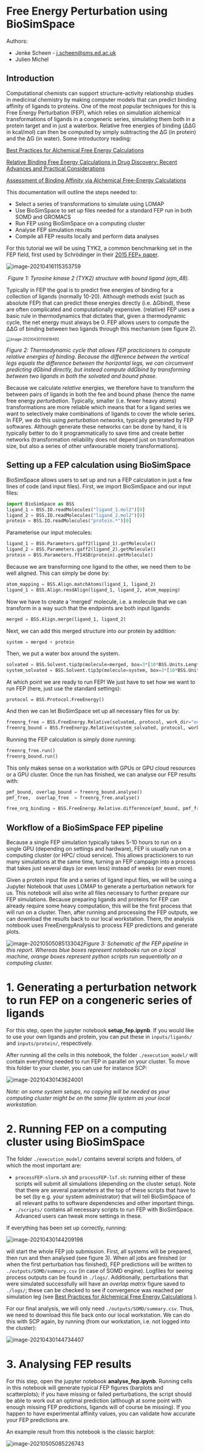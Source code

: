 # Free Energy Perturbation using BioSimSpace

Authors:

- Jenke Scheen - j.scheen@sms.ed.ac.uk
- Julien Michel

## Introduction

Computational chemists can support structure-activity relationship studies in medicinal chemistry by making computer models that can predict binding affinity of ligands to proteins. One of the most popular techniques for this is Free Energy Perturbation (FEP), which relies on simulation alchemical transformations of ligands in a congeneric series, simulating them both in a protein target and in just a waterbox. Relative free energies of binding (ΔΔG in kcal/mol) can then be computed by simply subtracting the ΔG (in protein) and the ΔG (in water). Some introductory reading:

[Best Practices for Alchemical Free Energy Calculations](https://www.livecomsjournal.org/article/18378-best-practices-for-alchemical-free-energy-calculations-article-v1-0) 

[Relative Binding Free Energy Calculations in Drug Discovery: Recent Advances and Practical Considerations](https://pubs.acs.org/doi/10.1021/acs.jcim.7b00564)

[Assessment of Binding Affinity via Alchemical Free-Energy Calculations](https://pubs.acs.org/doi/10.1021/acs.jcim.0c00165)

This documentation will outline the steps needed to:

- Select a series of transformations to simulate using LOMAP
- Use BioSimSpace to set up files needed for a standard FEP run in both SOMD and GROMACS
- Run FEP using BioSimSpace on a computing cluster
- Analyse FEP simulation results
- Compile all FEP results locally and perform data analyses

For this tutorial we will be using TYK2, a common benchmarking set in the FEP field, first used by Schrödinger in their [2015 FEP+ paper](https://pubs.acs.org/doi/abs/10.1021/ja512751q).

![image-20210416115353759](./inputs/tut_imgs/tyk2_protlig.png)

​															*Figure 1: Tyrosine kinase 2 (TYK2) structure with bound ligand (ejm_48).*

Typically in FEP the goal is to predict free energies of binding for a collection of ligands (normally 10-20). Although methods exist (such as absolute FEP) that can predict these energies directly (i.e. ΔGbind), these are often complicated and computationally expensive. (relative) FEP uses a basic rule in thermodynamics that dictates that, given a thermodynamic cycle, the net energy must always be 0. FEP allows users to compute the ΔΔG of binding between two ligands through this mechanism (see figure 2).



<img src="./inputs/tut_imgs/therm_cycle.png" alt="image-20210430110618492" style="zoom:70%;" />

*Figure 2: Thermodynamic cycle that allows FEP practicioners to compute relative energies of binding. Because the difference between the vertical legs equals the difference between the horizontal legs, we can circumvent predicting dGbind directly, but instead compute ddGbind by transforming between two ligands in both the solvated and bound phase.*

Because we calculate *relative* energies, we therefore have to transform the between pairs of ligands in both the fee and bound phase (hence the name free energy *perturbation*. Typically, smaller (i.e. fewer heavy atoms) transformations are more reliable which means that for a ligand series we want to selectively make combinations of ligands to cover the whole series. In FEP, we do this using *perturbation networks*, typically generated by FEP softwares. Although generate these networks can be done by hand, it is typically better to do it programmatically to save time and create better networks (transformation reliability does not depend just on transformation size, but also a series of other unfavourable moiety transformations).

## Setting up a FEP calculation using BioSimSpace

BioSimSpace allows users to set up and run a FEP calculation in just a few lines of code (and input files). First, we import BioSimSpace and our input files:

``` python
import BioSimSpace as BSS
ligand_1 = BSS.IO.readMolecules("ligand_1.mol2")[0]
ligand_2 = BSS.IO.readMolecules("ligand_2.mol2")[0]
protein = BSS.IO.readMolecules("protein.*")[0]
```

Parameterise our input molecules:

```python
ligand_1 = BSS.Parameters.gaff2(ligand_1).getMolecule()
ligand_2 = BSS.Parameters.gaff2(ligand_2).getMolecule()
protein = BSS.Parameters.ff14SB(protein).getMolecule()
```

Because we are transforming one ligand to the other, we need them to be well aligned. This can simply be done by:

```python
atom_mapping = BSS.Align.matchAtoms(ligand_1, ligand_2)
ligand_1 = BSS.Align.rmsdAlign(ligand_1, ligand_2, atom_mapping)
```

Now we have to create a 'merged' molecule, i.e. a molecule that we can transform in a way such that the endpoints are both input ligands:

```python
merged = BSS.Align.merge(ligand_1, ligand_2)
```

Next, we can add this merged structure into our protein by addition:

```python
system = merged + protein
```

Then, we put a water box around the system.

```python
solvated = BSS.Solvent.tip3p(molecule=merged, box=3*[10*BSS.Units.Length.nanometer])
system_solvated = BSS.Solvent.tip3p(molecule=system, box=3*[10*BSS.Units.Length.nanometer])
```

At which point we are ready to run FEP! We just have to set how we want to run FEP (here, just use the standard settings):

```
protocol = BSS.Protocol.FreeEnergy()
```

And then we can let BioSimSpace set up all necessary files for us by:

```python
freenrg_free = BSS.FreeEnergy.Relative(solvated, protocol, work_dir="output")
freenrg_bound = BSS.FreeEnergy.Relative(system_solvated, protocol, work_dir="output")
```

Running the FEP calculation is simply done running:

```python
freenrg_free.run()
freenrg_bound.run()
```

This only makes sense on a workstation with GPUs or GPU cloud resources or a GPU cluster. Once the run has finished, we can analyse our FEP results with:

```python
pmf_bound, overlap_bound = freenrg_bound.analyse()
pmf_free,  overlap_free  = freenrg_free.analyse()

free_nrg_binding = BSS.FreeEnergy.Relative.difference(pmf_bound, pmf_free)
```

## Workflow of a BioSimSpace FEP pipeline

Because a single FEP simulation typically takes 5-10 hours to run on a single GPU (depending on settings and hardware), FEP is usually run on a computing cluster (or HPC/ cloud service). This allows practicioners to run many simulations at the same time, turning an FEP campaign into a process that takes just several days (or even less) instead of weeks (or even more). 

Given a protein input file and a series of ligand input files, we will be using a Jupyter Notebook that uses LOMAP to generate a perturbation network for us. This notebook will also write all files necessary to further prepare our FEP simulations. Because preparing ligands and proteins for FEP can already require some heavy computation, this will be the first process that will run on a cluster. Then, after running and processing the FEP outputs, we can download the results back to our local workstation. There, the analysis notebook uses FreeEnergyAnalysis to process FEP predictions and generate plots.

![image-20210505085133042](./inputs/tut_imgs/fep_pipeline.png)*Figure 3: Schematic of the FEP pipeline in this report. Whereas blue boxes represent notebooks run on a local machine, orange boxes represent python scripts run sequentially on a computing cluster.*

# 1. Generating a perturbation network to run FEP on a congeneric series of ligands

For this step, open the jupyter notebook **setup_fep.ipynb**. If you would like to use your own ligands and protein, you can put these in ```inputs/ligands/``` and ```inputs/protein/```, respectively.

After running all the cells in this notebook, the folder ```./execution_model/``` will contain everything needed to run FEP in parallel on your cluster. To move this folder to your cluster, you can use for instance SCP:

![image-20210430143624001](./inputs/tut_imgs/scp_bash_line.png)

*Note: on some system setups, no copying will be needed as your computing cluster might be on the same file system as your local workstation.*

# 2. Running FEP on a computing cluster using BioSimSpace

The folder ```./execution_model/``` contains several scripts and folders, of which the most important are:

- ```processFEP-slurm.sh``` and ```processFEP-lsf.sh```: running either of these scripts will submit all simulations (depending on the cluster setup). Note that there are several parameters at the top of these scripts that have to be set (by e.g. your system administrator) that will tell BioSimSpace of all relevant paths to software dependencies and other important things.
- ```./scripts/``` contains all necessary scripts to run FEP with BioSimSpace. Advanced users can tweak more settings in these.

If everything has been set up correctly, running:

![image-20210430144209198](./inputs/tut_imgs/submit_command.png)

will start the whole FEP job submission. First, all systems will be prepared, then run and then analysed (see figure 3). When all jobs are finished (or when the first perturbation has finished), FEP predictions will be written to ```./outputs/SOMD/summary.csv``` (in case of SOMD engine). Logfiles for seeing process outputs can be found in ```./logs/```. Additionally, perturbations that were simulated successfully will have an *overlap matrix* figure saved to ```./logs/```; these can be checked to see if convergence was reached per simulation leg (see [Best Practices for Alchemical Free Energy Calculations](https://www.livecomsjournal.org/article/18378-best-practices-for-alchemical-free-energy-calculations-article-v1-0) ).

For our final analysis, we will only need ```./outputs/SOMD/summary.csv```. Thus, we need to download this file back onto our local workstation. We can do this with SCP again, by running (from our workstation, i.e. not logged into the cluster):

![image-20210430144734407](./inputs/tut_imgs/download_command.png)

# 3. Analysing FEP results 

For this step, open the jupyter notebook **analyse_fep.ipynb**. Running cells in this notebook will generate typical FEP figures (barplots and scatterplots); if you have missing or failed perturbations, the script should be able to work out an optimal prediction (although at some point with enough missing FEP predictions, ligands will of course be missing). If you happen to have experimental affinity values, you can validate how accurate your FEP predictions are.

An example result from this notebook is the classic barplot:

![image-20210505085226743](./outputs/fep_barplot.png)

